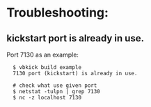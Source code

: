 # Troubleshooting:

## kickstart port is already in use.

Port 7130 as an example:
```
  $ vbkick build example
  7130 port (kickstart) is already in use.

  # check what use given port
  $ netstat -tulpn | grep 7130
  $ nc -z localhost 7130
```
